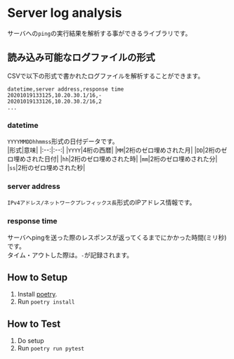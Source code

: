 # Server log analysis

サーバへの`ping`の実行結果を解析する事ができるライブラリです。

## 読み込み可能なログファイルの形式

CSVで以下の形式で書かれたログファイルを解析することができます。

```
datetime,server address,response time
20201019133125,10.20.30.1/16,-
20201019133126,10.20.30.2/16,2
...
```

### datetime

`YYYYMMDDhhmmss`形式の日付データです。  
|形式|意味|
|:--:|:--:|
|`YYYY`|4桁の西暦|
|`MM`|2桁のゼロ埋めされた月|
|`DD`|2桁のゼロ埋めされた日付|
|`hh`|2桁のゼロ埋めされた時|
|`mm`|2桁のゼロ埋めされた分|
|`ss`|2桁のゼロ埋めされた秒|

### server address

`IPv4アドレス/ネットワークプレフィックス長`形式のIPアドレス情報です。

### response time

サーバへpingを送った際のレスポンスが返ってくるまでにかかった時間(ミリ秒)です。  
タイム・アウトした際は。`-`が記録されます。

## How to Setup

1. Install [poetry](https://python-poetry.org/).
2. Run `poetry install`

## How to Test

1. Do setup
2. Run `poetry run pytest`